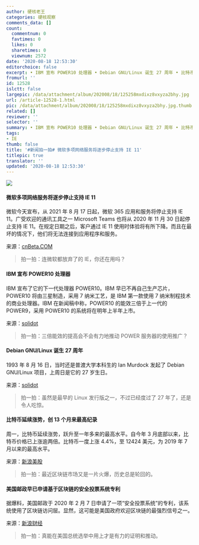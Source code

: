 ```yaml
---
author: 硬核老王
categories: 硬核观察
comments_data: []
count:
  commentnum: 0
  favtimes: 0
  likes: 0
  sharetimes: 0
  viewnum: 2572
date: '2020-08-18 12:53:30'
editorchoice: false
excerpt: • IBM 宣布 POWER10 处理器 • Debian GNU/Linux 诞生 27 周年 • 比特币延续涨势，创 13 个月来最高纪录
fromurl: ''
id: 12528
islctt: false
largepic: /data/attachment/album/202008/18/125258mxdixz8vxyza2bhy.jpg
url: /article-12528-1.html
pic: /data/attachment/album/202008/18/125258mxdixz8vxyza2bhy.jpg.thumb.jpg
related: []
reviewer: ''
selector: ''
summary: • IBM 宣布 POWER10 处理器 • Debian GNU/Linux 诞生 27 周年 • 比特币延续涨势，创 13 个月来最高纪录
tags:
- IE
thumb: false
title: '#新闻拍一拍# 微软多项网络服务将逐步停止支持 IE 11'
titlepic: true
translator: ''
updated: '2020-08-18 12:53:30'
---
```


![](/data/attachment/album/202008/18/125258mxdixz8vxyza2bhy.jpg)


#### 微软多项网络服务将逐步停止支持 IE 11


微软今天宣布，从 2021 年 8 月 17 日起，微软 365 应用和服务将停止支持 IE 11。广受欢迎的通讯工具之一 Microsoft Teams 也将从 2020 年 11 月 30 日起停止支持 IE 11。在规定日期之后，客户通过 IE 11 使用时体验将有所下降。而且在最坏的情况下，他们将无法连接到应用程序和服务。


来源：[cnBeta.COM](https://www.cnbeta.com/articles/tech/1016871.htm)



> 
> 拍一拍：连微软都放弃了的 IE，你还在用吗？
> 
> 
> 


#### IBM 宣布 POWER10 处理器


IBM 宣布了它的下一代处理器 POWER10。IBM 早已不再自己生产芯片，POWER10 将由三星制造，采用 7 纳米工艺，是 IBM 第一款使用 7 纳米制程技术的商业处理器。IBM 在新闻稿中称，POWER10 的能效三倍于上一代的 POWER9，采用 POWER10 的系统将在明年上半年上市。


来源：[solidot](https://www.solidot.org/story?sid=65269)



> 
> 拍一拍：三倍能效的提高会不会有力地推动 POWER 服务器的使用推广？
> 
> 
> 


#### Debian GNU/Linux 诞生 27 周年


1993 年 8 月 16 日，当时还是普渡大学本科生的 Ian Murdock 发起了 Debian GNU/Linux 项目，上周日是它的 27 岁生日。


来源：[solidot](https://www.solidot.org/story?sid=65262)



> 
> 拍一拍：虽然是最早的 Linux 发行版之一，不过已经度过了 27 年了，还是令人吃惊。
> 
> 
> 


#### 比特币延续涨势，创 13 个月来最高纪录


周一，比特币延续涨势，跃升至一年多来的最高水平。自今年 3 月底部以来，比特币价格已上涨逾两倍。比特币一度上涨 4.4%，至 12424 美元，为 2019 年 7 月以来的最高水平。


来源：[新浪美股](https://www.cnbeta.com/articles/tech/1016875.htm)



> 
> 拍一拍：最近区块链市场又是一片火爆，历史总是轮回的。
> 
> 
> 


#### 美国邮政早已申请基于区块链的安全投票系统专利


据爆料，美国邮政于 2020 年 2 月 7 日申请了一项“安全投票系统”的专利，该系统使用了区块链访问层。显然，这可能是美国政府欢迎区块链的最强烈信号之一。


来源：[新浪财经](https://www.cnbeta.com/articles/tech/1016905.htm)



> 
> 拍一拍：真能在美国总统选举中用上才是有力的证明和推动。
> 
> 
>